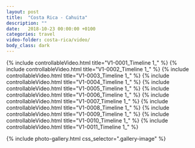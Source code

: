 ```yaml
---
layout: post
title:  "Costa Rica - Cahuita"
description: ""
date:   2018-10-23 00:00:00 +0100
categories: travel
video-folder: costa-rica/video/
body_class: dark
---
```



<div class="gallery" itemscope itemtype="http://schema.org/ImageGallery">
    {% include controllableVideo.html title="V1-0001_Timeline 1_" %}
    {% include controllableVideo.html title="V1-0002_Timeline 1_" %}
    {% include controllableVideo.html title="V1-0003_Timeline 1_" %}
    {% include controllableVideo.html title="V1-0004_Timeline 1_" %}
    {% include controllableVideo.html title="V1-0005_Timeline 1_" %}
    {% include controllableVideo.html title="V1-0006_Timeline 1_" %}
    {% include controllableVideo.html title="V1-0007_Timeline 1_" %}
    {% include controllableVideo.html title="V1-0008_Timeline 1_" %}
    {% include controllableVideo.html title="V1-0009_Timeline 1_" %}
    {% include controllableVideo.html title="V1-0010_Timeline 1_" %}
    {% include controllableVideo.html title="V1-0011_Timeline 1_" %}
</div>

{% include photo-gallery.html css_selector=".gallery-image" %}
